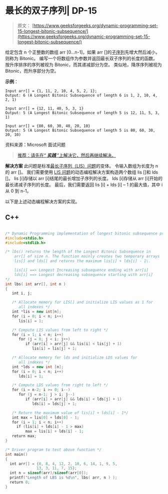 # 最长的双子序列| DP-15

> 原文： [https://www.geeksforgeeks.org/dynamic-programming-set-15-longest-bitonic-subsequence/](https://www.geeksforgeeks.org/dynamic-programming-set-15-longest-bitonic-subsequence/)

给定包含 n 个正整数的数组 arr [0…n-1]，如果 arr []的[子序列](http://en.wikipedia.org/wiki/Subsequence)先增大然后减小，则称为 Bitonic。 编写一个将数组作为参数并返回最长双子序列的长度的函数。
按升序排序的序列被视为 Bitonic，而其递减部分为空。 类似地，降序序列被视为 Bitonic，而升序部分为空。

**示例**：

```
Input arr[] = {1, 11, 2, 10, 4, 5, 2, 1};
Output: 6 (A Longest Bitonic Subsequence of length 6 is 1, 2, 10, 4, 2, 1)

Input arr[] = {12, 11, 40, 5, 3, 1}
Output: 5 (A Longest Bitonic Subsequence of length 5 is 12, 11, 5, 3, 1)

Input arr[] = {80, 60, 30, 40, 20, 10}
Output: 5 (A Longest Bitonic Subsequence of length 5 is 80, 60, 30, 20, 10)

```

资料来源：Microsoft 面试问题

> [推荐：请先在“ ***实践*** ”上解决它，然后再继续解决。](https://practice.geeksforgeeks.org/problems/longest-bitonic-subsequence/0)

**解决方案**
此问题是标准[最长子序列（LIS）问题](https://www.geeksforgeeks.org/longest-increasing-subsequence-dp-3/)的变体。 令输入数组为长度为 n 的 arr []。 我们需要使用 [LIS 问题](https://www.geeksforgeeks.org/longest-increasing-subsequence-dp-3/)的动态编程解决方案构造两个数组 lis []和 lds []。 lis [i]存储以 arr [i]结尾的最长增加子序列的长度。 lds [i]存储从 arr [i]开始的最长递减子序列的长度。 最后，我们需要返回 lis [i] + lds [i] – 1 的最大值，其中 i 从 0 到 n-1。

以下是上述动态编程解决方案的实现。

## C++ 

```cpp

/* Dynamic Programming implementation of longest bitonic subsequence problem */
#include<stdio.h> 
#include<stdlib.h> 

/* lbs() returns the length of the Longest Bitonic Subsequence in 
    arr[] of size n. The function mainly creates two temporary arrays 
    lis[] and lds[] and returns the maximum lis[i] + lds[i] - 1\. 

    lis[i] ==> Longest Increasing subsequence ending with arr[i] 
    lds[i] ==> Longest decreasing subsequence starting with arr[i] 
*/
int lbs( int arr[], int n ) 
{ 
   int i, j; 

   /* Allocate memory for LIS[] and initialize LIS values as 1 for 
      all indexes */
   int *lis = new int[n]; 
   for (i = 0; i < n; i++) 
      lis[i] = 1; 

   /* Compute LIS values from left to right */
   for (i = 1; i < n; i++) 
      for (j = 0; j < i; j++) 
         if (arr[i] > arr[j] && lis[i] < lis[j] + 1) 
            lis[i] = lis[j] + 1; 

   /* Allocate memory for lds and initialize LDS values for 
      all indexes */
   int *lds = new int [n]; 
   for (i = 0; i < n; i++) 
      lds[i] = 1; 

   /* Compute LDS values from right to left */
   for (i = n-2; i >= 0; i--) 
      for (j = n-1; j > i; j--) 
         if (arr[i] > arr[j] && lds[i] < lds[j] + 1) 
            lds[i] = lds[j] + 1; 

   /* Return the maximum value of lis[i] + lds[i] - 1*/
   int max = lis[0] + lds[0] - 1; 
   for (i = 1; i < n; i++) 
     if (lis[i] + lds[i] - 1 > max) 
         max = lis[i] + lds[i] - 1; 
   return max; 
} 

/* Driver program to test above function */
int main() 
{ 
  int arr[] = {0, 8, 4, 12, 2, 10, 6, 14, 1, 9, 5, 
              13, 3, 11, 7, 15}; 
  int n = sizeof(arr)/sizeof(arr[0]); 
  printf("Length of LBS is %d\n", lbs( arr, n ) ); 
  return 0; 
} 

```